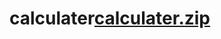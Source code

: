 # calculater[calculater.zip](https://github.com/umair-creat/calculater/files/9270310/calculater.zip)
